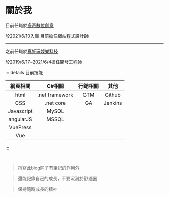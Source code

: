 # 關於我

目前任職於[多奇數位創意](https://www.miniasp.com/)

於2021/6/10入職 目前擔任網站程式設計師

---

之前任職於[真好玩娛樂科技](https://www.9splay.com.tw/)

於2019/6/17~2021/6/4擔任開發工程師

::: details 目前技能

| 網頁相關    | C#相關        | 行銷相關   |其他  |
|:----------:|:-------------:|:----------:|:-----:|
| html       | .net framework| GTM     |Github |
| CSS        |  .net core    |GA     | Jenkins | 
| Javascript | MySQL
| angularJS  | MSSQL
| VuePress |
| Vue |
:::

<br/>

>撰寫此blog除了有筆記的作用外

>還能記錄自己的成長，不要沉溺於舒適圈

>保持隨時成長的精神